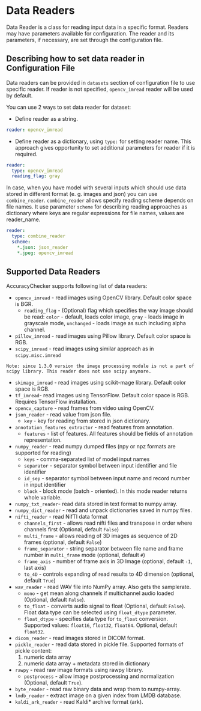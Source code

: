 # Data Readers

Data Reader is a class for reading input data in a specific format. Readers may have parameters available for configuration. The reader and its parameters, if necessary, are set through the configuration file.

## Describing how to set data reader in Configuration File

Data readers can be provided in `datasets` section of configuration file to use specific reader. If reader is not specified, `opencv_imread` reader will be used by default.

You can use 2 ways to set data reader for dataset:
* Define reader as a string.

```yml
reader: opencv_imread
```

* Define reader as a dictionary, using `type:` for setting reader name. This approach gives opportunity to set additional parameters for reader if it is required.

```yml
reader:
  type: opencv_imread
  reading_flag: gray
```

In case, when you have model with several inputs which should use data stored in different format (e. g. images and json) you can use `combine_reader`.
`combine_reader` allows specify reading scheme depends on file names. It use parameter `scheme` for describing reading approaches as dictionary where keys are regular expressions for file names, values are reader_name.

```yml
reader:
  type: combine_reader
  scheme:
    *.json: json_reader
    *.jpeg: opencv_imread
```

## Supported Data Readers

AccuracyChecker supports following list of data readers:

* `opencv_imread` - read images using OpenCV library. Default color space is BGR.
   * `reading_flag` - (Optional) flag which specifies the way image should be read: `color` - default, loads color image, `gray` - loads image in grayscale mode, `unchanged` - loads image as such including alpha channel.
* `pillow_imread` - read images using Pillow library. Default color space is RGB.
* `scipy_imread` - read images using similar approach as in `scipy.misc.imread`
```
Note: since 1.3.0 version the image processing module is not a part of scipy library. This reader does not use scipy anymore.
```
* `skimage_imread` - read images using scikit-mage library. Default color space is RGB.
* `tf_imread`- read images using TensorFlow. Default color space is RGB. Requires TensorFlow installation.
* `opencv_capture` - read frames from video using OpenCV.
* `json_reader` - read value from json file.
  * `key` - key for reading from stored in json dictionary.
* `annotation_features_extractor` - read features from annotation.
  * `features` - list of features. All features should be fields of annotation representation.
* `numpy_reader` - read numpy dumped files (npy or npz formats are supported for reading)
  * `keys` - comma-separated list of model input names
  * `separator` - separator symbol between input identifier and file identifier
  * `id_sep` - separator symbol between input name and record number in input identifier
  * `block` - block mode (batch - oriented). In this mode reader returns whole variable.
* `numpy_txt_reader`- read data stored in text format to numpy array.
* `numpy_dict_reader` - read and unpack dictionaries saved in numpy files.
* `nifti_reader` - read NifTI data format
  * `channels_first` - allows read nifti files and transpose in order where channels first (Optional, default `False`)
  * `multi_frame` - allows reading of 3D images as sequence of 2D frames (optional, default `False`)
  * `frame_separator` - string separator between file name and frame number in `multi_frame` mode (optional, default `#`)
  * `frame_axis` - number of frame axis in 3D Image (optional, default `-1`, last axis)
  * `to_4D` - controls expanding of read results to 4D dimension (optional, default `True`)
* `wav_reader` - read WAV file into NumPy array. Also gets the samplerate.
  * `mono` - get mean along channels if multichannel audio loaded (Optional, default `False`).
  * `to_float` - converts audio signal to float (Optional, default `False`). Float data type can be selected using `float_dtype` parameter.
  * `float_dtype` - specifies data type for `to_float` conversion. Supported values: `float16`, `float32`, `float64`. Optional, default `float32`.
* `dicom_reader` - read images stored in DICOM format.
* `pickle_reader` - read data stored in pickle file. Supported formats of pickle content:
  1. numeric data array
  2. numeric data array + metadata stored in dictionary
* `rawpy` - read raw image formats using rawpy library.
  * `postprocess` - allow image postprocessing and normalization (Optional, default `True`).
* `byte_reader` - read raw binary data and wrap them to numpy-array.
* `lmdb_reader` - extract image on a given index from LMDB database.
* `kaldi_ark_reader` - read Kaldi\* archive format (ark).
